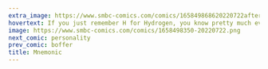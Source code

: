 ```yaml
---
extra_image: https://www.smbc-comics.com/comics/165849868620220722after.png
hovertext: If you just remember H for Hydrogen, you know pretty much everything that's ever happened involving regular matter.
image: https://www.smbc-comics.com/comics/1658498350-20220722.png
next_comic: personality
prev_comic: boffer
title: Mnemonic
---
```


